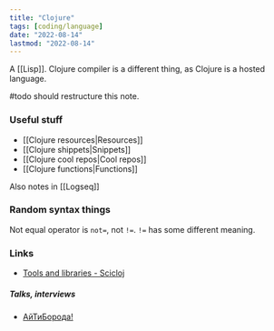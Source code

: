 ```yaml
---
title: "Clojure"
tags: [coding/language]
date: "2022-08-14"
lastmod: "2022-08-14"
---
```


A [[Lisp]]. Clojure compiler is a different thing, as Clojure is a hosted language.

#todo should restructure this note.

### Useful stuff
- [[Clojure resources|Resources]]
- [[Clojure shippets|Snippets]]
- [[Clojure cool repos|Cool repos]]
- [[Clojure functions|Functions]]

Also notes in [[Logseq]]

### Random syntax things
Not equal operator is `not=`, not `!=`. `!=` has some different meaning.

### Links
- [Tools and libraries - Scicloj](https://scicloj.github.io/docs/resources/libs/)

##### Talks, interviews
- [АйТиБорода!](https://www.youtube.com/watch?v=920LwG5_QfM&t=7155s)